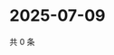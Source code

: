 # 2025-07-09

共 0 条

<!-- BEGIN ZHIHUVIDEO -->
<!-- 最后更新时间 Wed Jul 09 2025 10:50:16 GMT+0800 (China Standard Time) -->

<!-- END ZHIHUVIDEO -->
